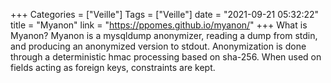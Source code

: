 +++
Categories = ["Veille"]
Tags = ["Veille"]
date = "2021-09-21 05:32:22"
title = "Myanon"
link = "https://ppomes.github.io/myanon/"
+++
What is Myanon? Myanon is a mysqldump anonymizer, reading a dump from stdin, and producing an anonymized version to stdout. Anonymization is done through a deterministic hmac processing based on sha-256. When used on fields acting as foreign keys, constraints are kept.